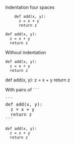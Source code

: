 Indentation four spaces

```
    def add(x, y):
      z = x + y
      return z
```

    def add(x, y):
      z = x + y
      return z


Without indentation

```
def add(x, y):
  z = x + y
  return z
```

def add(x, y):
  z = x + y
  return z


With pairs of <code>```</code>

<pre>
```
def add(x, y):
  z = x + y
  return z
```
</pre>

```
def add(x, y):
  z = x + y
  return z
```
